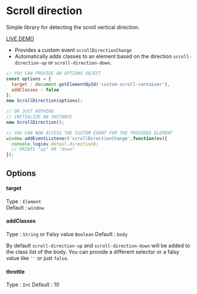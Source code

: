 # Scroll direction
Simple library for detecting the scroll vertical direction.

[LIVE DEMO](https://codepen.io/gasparerr/pen/GRRLYwp?editors=1010)

- Provides a custom event `scrollDirectionChange`
- Automatically adds classes to an element based on the direction `scroll-direction-up` or `scroll-direction-down`.

```javascript
// YOU CAN PROVIDE AN OPTIONS OBJECT
const options = {
  target : document.getElementById('custom-scroll-container'),
  addClasses : false
};
new ScrollDirection(options);

// OR JUST NOTHING
// INITIALIZE AN INSTANCE
new ScrollDirection();

// YOU CAN NOW ACCESS THE CUSTOM EVENT FOR THE PROVIDED ELEMENT
window.addEventListener('scrollDirectionChange',function(ev){
  console.log(ev.detail.direction);
  // PRINTS "up" OR "down"
});

```

## Options

#### target

Type : `Element`  
Default : `window` 

#### addClasses

Type : `String` or Falsy value `Boolean`
Default : `body`  

By default `scroll-direction-up` and `scroll-direction-down` will be added to the class list of the body. You can provide a different selector or a falsy value like `''` or just `false`.

#### throttle

Type : `Int`
Default : 10